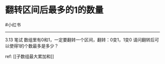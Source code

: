 # 翻转区间后最多的1的数量
#小红书 

---

3.13 笔试
数组里有0和1，一定要翻转一个区间，翻转：0变1，1变0
请问翻转后可以使得1的个数最多是多少？

ref: [[子数组最大累加和]]

